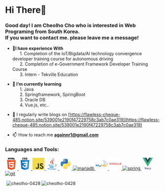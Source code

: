 <h1 align="left">Hi There👋</h1>
<h3 align="left">Good day! I am Cheolho Cho who is interested in Web Programing from South Korea. <br>If you want to contact me. please leave me a message!</h3>

-  <strong>🔭I have experience With</strong><br>
   &nbsp;&nbsp;&nbsp;&nbsp;&nbsp; 1. Completion of the IoT/Bigdata/AI technology convergence developer training course for autonomous driving <br>
   &nbsp;&nbsp;&nbsp;&nbsp;&nbsp; 2. Completion of e-Government Framework Developer Training Course <br>
   &nbsp;&nbsp;&nbsp;&nbsp;&nbsp; 3. Intern - Tekville Education

- <strong>🌱 I’m currently learning</strong><br> 
  &nbsp;&nbsp;&nbsp;&nbsp;&nbsp; 1. Java <br>
  &nbsp;&nbsp;&nbsp;&nbsp;&nbsp; 2. Springframework, SpringBoot <br> 
  &nbsp;&nbsp;&nbsp;&nbsp;&nbsp; 3. Oracle DB <br>
  &nbsp;&nbsp;&nbsp;&nbsp;&nbsp; 4. Vue.js, etc.. <br>

- 📝 I regularly write blogs on [https://flawless-cheque-485.notion.site/539001e2190f47229758c3ab7c0ae319](https://flawless-cheque-485.notion.site/539001e2190f47229758c3ab7c0ae319)

- 📫 How to reach me **againnr1@gmail.com**



<h3 align="left">Languages and Tools:</h3>
<p align="left">
  <a href="https://www.w3.org/html/" target="_blank"> 
    <img src="https://raw.githubusercontent.com/devicons/devicon/master/icons/html5/html5-original-wordmark.svg" alt="html5" width="40" height="40"/> 
  </a> 
  <a href="https://www.w3schools.com/css/" target="_blank"> 
    <img src="https://raw.githubusercontent.com/devicons/devicon/master/icons/css3/css3-original-wordmark.svg" alt="css3" width="40" height="40"/> 
  </a>
  <a href="https://developer.mozilla.org/en-US/docs/Web/JavaScript" target="_blank"> 
    <img src="https://raw.githubusercontent.com/devicons/devicon/master/icons/javascript/javascript-original.svg" alt="javascript" width="40" height="40"/> 
  </a>
  <a href="https://www.java.com" target="_blank"> 
    <img src="https://raw.githubusercontent.com/devicons/devicon/master/icons/java/java-original.svg" alt="java" width="40" height="40"/> 
  </a>
  <a href="https://www.python.org" target="_blank"> 
    <img src="https://raw.githubusercontent.com/devicons/devicon/master/icons/python/python-original.svg" alt="python" width="40" height="40"/> 
  </a> 
  <a href="https://mariadb.org/" target="_blank"> 
    <img src="https://www.vectorlogo.zone/logos/mariadb/mariadb-icon.svg" alt="mariadb" width="40" height="40"/> 
  </a> 
  <a href="https://www.mysql.com/" target="_blank"> 
    <img src="https://raw.githubusercontent.com/devicons/devicon/master/icons/mysql/mysql-original-wordmark.svg" alt="mysql" width="40" height="40"/> 
  </a> 
  <a href="https://www.oracle.com/" target="_blank"> 
    <img src="https://raw.githubusercontent.com/devicons/devicon/master/icons/oracle/oracle-original.svg" alt="oracle" width="40" height="40"/> 
  </a> 
  <a href="https://spring.io/" target="_blank"> 
    <img src="https://www.vectorlogo.zone/logos/springio/springio-icon.svg" alt="spring" width="40" height="40"/> 
  </a> 
  <a href="https://vuejs.org/" target="_blank"> 
    <img src="https://raw.githubusercontent.com/devicons/devicon/master/icons/vuejs/vuejs-original-wordmark.svg" alt="vuejs" width="40" height="40"/> 
  </a>
   <a href="https://git-scm.com/" target="_blank"> 
    <img src="https://www.vectorlogo.zone/logos/git-scm/git-scm-icon.svg" alt="git" width="40" height="40"/> 
   </a>
</p>

<p>&nbsp;<img align="center" src="https://github-readme-stats.vercel.app/api?username=cheolho-0428&show_icons=true&locale=en" alt="cheolho-0428" />
<img align="center" src="https://github-readme-stats.vercel.app/api/top-langs?username=cheolho-0428&show_icons=true&locale=en&layout=compact" alt="cheolho-0428" />
